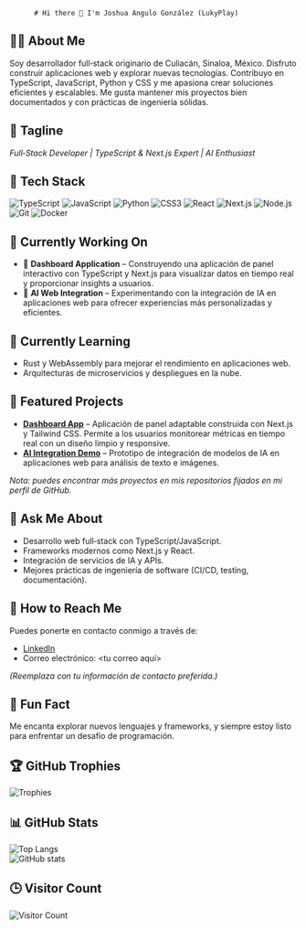           # Hi there 👋 I'm Joshua Angulo González (LukyPlay)

## 👨‍💻 About Me
Soy desarrollador full‑stack originario de Culiacán, Sinaloa, México. Disfruto construir aplicaciones web y explorar nuevas tecnologías. Contribuyo en TypeScript, JavaScript, Python y CSS y me apasiona crear soluciones eficientes y escalables. Me gusta mantener mis proyectos bien documentados y con prácticas de ingeniería sólidas.

## 🧠 Tagline
*Full‑Stack Developer | TypeScript & Next.js Expert | AI Enthusiast*

## 🔧 Tech Stack
![TypeScript](https://img.shields.io/badge/-TypeScript-3178C6?style=flat&logo=typescript&logoColor=white)
![JavaScript](https://img.shields.io/badge/-JavaScript-F7DF1E?style=flat&logo=javascript&logoColor=black)
![Python](https://img.shields.io/badge/-Python-3776AB?style=flat&logo=python&logoColor=white)
![CSS3](https://img.shields.io/badge/-CSS3-1572B6?style=flat&logo=css3&logoColor=white)
![React](https://img.shields.io/badge/-React-61DAFB?style=flat&logo=react&logoColor=black)
![Next.js](https://img.shields.io/badge/-Next.js-000000?style=flat&logo=next.js&logoColor=white)
![Node.js](https://img.shields.io/badge/-Node.js-339933?style=flat&logo=node.js&logoColor=white)
![Git](https://img.shields.io/badge/-Git-F05032?style=flat&logo=git&logoColor=white)
![Docker](https://img.shields.io/badge/-Docker-2496ED?style=flat&logo=docker&logoColor=white)

## 🚀 Currently Working On
- 🧩 **Dashboard Application** – Construyendo una aplicación de panel interactivo con TypeScript y Next.js para visualizar datos en tiempo real y proporcionar insights a usuarios.
- 🤖 **AI Web Integration** – Experimentando con la integración de IA en aplicaciones web para ofrecer experiencias más personalizadas y eficientes.

## 🌱 Currently Learning
- Rust y WebAssembly para mejorar el rendimiento en aplicaciones web.
- Arquitecturas de microservicios y despliegues en la nube.

## 📌 Featured Projects
- **[Dashboard App](#)** – Aplicación de panel adaptable construida con Next.js y Tailwind CSS. Permite a los usuarios monitorear métricas en tiempo real con un diseño limpio y responsive.
- **[AI Integration Demo](#)** – Prototipo de integración de modelos de IA en aplicaciones web para análisis de texto e imágenes.

*Nota: puedes encontrar más proyectos en mis repositorios fijados en mi perfil de GitHub.*

## 🧠 Ask Me About
- Desarrollo web full‑stack con TypeScript/JavaScript.
- Frameworks modernos como Next.js y React.
- Integración de servicios de IA y APIs.
- Mejores prácticas de ingeniería de software (CI/CD, testing, documentación).

## 📨 How to Reach Me
Puedes ponerte en contacto conmigo a través de:
- [LinkedIn](#)  
- Correo electrónico: <tu correo aquí>  

*(Reemplaza con tu información de contacto preferida.)*

## 🎉 Fun Fact
Me encanta explorar nuevos lenguajes y frameworks, y siempre estoy listo para enfrentar un desafío de programación.

## 🏆 GitHub Trophies
![Trophies](https://github-profile-trophy.vercel.app/?username=LukyPlay&theme=algolia&row=1&margin-w=15&no-bg=true)

## 📊 GitHub Stats
![Top Langs](https://github-readme-stats.vercel.app/api/top-langs/?username=LukyPlay&layout=compact)  
![GitHub stats](https://github-readme-stats.vercel.app/api?username=LukyPlay&show_icons=true&hide=stars,issues)

## 🕒 Visitor Count
![Visitor Count](https://komarev.com/ghpvc/?username=LukyPlay&style=flat&color=blue)
